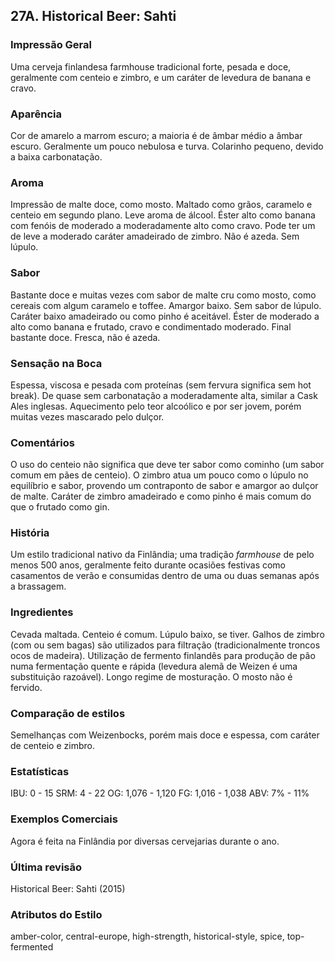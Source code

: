 ## 27A. Historical Beer: Sahti

### Impressão Geral

Uma cerveja finlandesa farmhouse tradicional forte, pesada e doce, geralmente com centeio e zimbro, e um caráter de levedura de banana e cravo.

### Aparência

Cor de amarelo a marrom escuro; a maioria é de âmbar médio a âmbar escuro. Geralmente um pouco nebulosa e turva. Colarinho pequeno, devido a baixa carbonatação.

### Aroma

Impressão de malte doce, como mosto. Maltado como grãos, caramelo e centeio em segundo plano. Leve aroma de álcool. Éster alto como banana com fenóis de moderado a moderadamente alto como cravo. Pode ter um de leve a moderado caráter amadeirado de zimbro. Não é azeda. Sem lúpulo.

### Sabor

Bastante doce e muitas vezes com sabor de malte cru como mosto, como cereais com algum caramelo e toffee. Amargor baixo. Sem sabor de lúpulo. Caráter baixo amadeirado ou como pinho é aceitável. Éster de moderado a alto como banana e frutado, cravo e condimentado moderado. Final bastante doce. Fresca, não é azeda.

### Sensação na Boca

Espessa, viscosa e pesada com proteínas (sem fervura significa sem hot break). De quase sem carbonatação a moderadamente alta, similar a Cask Ales inglesas. Aquecimento pelo teor alcoólico e por ser jovem, porém muitas vezes mascarado pelo dulçor.

### Comentários

O uso do centeio não significa que deve ter sabor como cominho (um sabor comum em pães de centeio). O zimbro atua um pouco como o lúpulo no equilíbrio e sabor, provendo um contraponto de sabor e amargor ao dulçor de malte. Caráter de zimbro amadeirado e como pinho é mais comum do que o frutado como gin.

### História

Um estilo tradicional nativo da Finlândia; uma tradição *farmhouse* de pelo menos 500 anos, geralmente feito durante ocasiões festivas como casamentos de verão e consumidas dentro de uma ou duas semanas após a brassagem.

### Ingredientes

Cevada maltada. Centeio é comum. Lúpulo baixo, se tiver. Galhos de zimbro (com ou sem bagas) são utilizados para filtração (tradicionalmente troncos ocos de madeira). Utilização de fermento finlandês para produção de pão numa fermentação quente e rápida (levedura alemã de Weizen é uma substituição razoável). Longo regime de mosturação. O mosto não é fervido.

### Comparação de estilos

Semelhanças com Weizenbocks, porém mais doce e espessa, com caráter de centeio e zimbro.

### Estatísticas

IBU: 0 - 15
SRM: 4 - 22
OG: 1,076 - 1,120
FG: 1,016 - 1,038
ABV: 7% - 11%

### Exemplos Comerciais

Agora é feita na Finlândia por diversas cervejarias durante o ano.

### Última revisão

Historical Beer: Sahti (2015)

### Atributos do Estilo

amber-color, central-europe, high-strength, historical-style, spice, top-fermented
